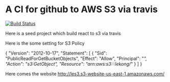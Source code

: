 # A CI for github to AWS S3 via travis

[![Build Status](https://travis-ci.org/orangeflame/S3CI.svg?branch=master)](https://travis-ci.org/orangeflame/S3CI)

Here is a seed project which build react to s3 via travis

Here is the some setting for S3 Policy

{
    "Version": "2012-10-17",
    "Statement": [
        {
            "Sid": "PublicReadForGetBucketObjects",
            "Effect": "Allow",
            "Principal": "*",
            "Action": "s3:GetObject",
            "Resource": "arn:aws:s3:::lekong/*"
        }
    ]
}



Here comes the website
http://les3.s3-website-us-east-1.amazonaws.com/
